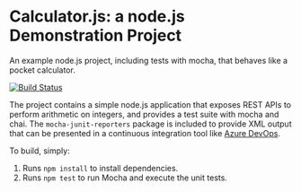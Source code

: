 Calculator.js: a node.js Demonstration Project
==============================================
An example node.js project, including tests with mocha, that behaves like
a pocket calculator.

[![Build Status](https://dev.azure.com/jigsjain1983/Integrating%20External%20Source%20Control%20with%20Azure%20Pipelines/_apis/build/status/jainjigar.calculator?branchName=master)](https://dev.azure.com/jigsjain1983/Integrating%20External%20Source%20Control%20with%20Azure%20Pipelines/_build/latest?definitionId=3&branchName=master)


The project contains a simple node.js application that exposes REST APIs
to perform arithmetic on integers, and provides a test suite with mocha
and chai.  The `mocha-junit-reporters` package is included to provide XML
output that can be presented in a continuous integration tool like
[Azure DevOps](https://azure.com/devops).

To build, simply:

1. Runs `npm install` to install dependencies.
2. Runs `npm test` to run Mocha and execute the unit tests.


